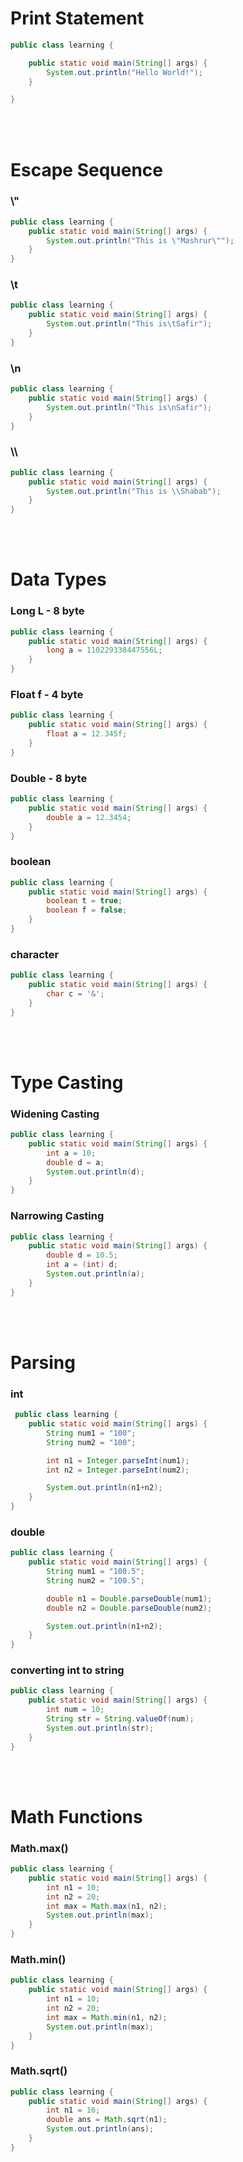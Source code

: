# Print Statement
```Java
public class learning {

    public static void main(String[] args) {
        System.out.println("Hello World!");
    }

}
```
<br></br>

# Escape Sequence
### \\"
```java
public class learning {
    public static void main(String[] args) {
        System.out.println("This is \"Mashrur\"");
    }
}
```
### \\t
```java
public class learning {
    public static void main(String[] args) {
        System.out.println("This is\tSafir");
    }
}
```
### \\n
```java
public class learning {
    public static void main(String[] args) {
        System.out.println("This is\nSafir");
    }
}
```
### \\\
```java
public class learning {
    public static void main(String[] args) {
        System.out.println("This is \\Shabab");
    }
}
```
<br></br>

# Data Types
### Long L - 8 byte
```java
public class learning {
    public static void main(String[] args) {
        long a = 110229338447556L;
    }
}
```
### Float f - 4 byte
```java
public class learning {
    public static void main(String[] args) {
        float a = 12.345f;
    }
}
```
### Double - 8 byte
```java
public class learning {
    public static void main(String[] args) {
        double a = 12.3454;
    }
}
```
### boolean
```java
public class learning {
    public static void main(String[] args) {
        boolean t = true;
        boolean f = false;
    }
}
```
### character
```java
public class learning {
    public static void main(String[] args) {
        char c = '&';
    }
}
```
<br></br>

# Type Casting
### Widening Casting
```java
public class learning {
    public static void main(String[] args) {
        int a = 10;
        double d = a;
        System.out.println(d);
    }
}
```
### Narrowing Casting
```java
public class learning {
    public static void main(String[] args) {
        double d = 10.5;
        int a = (int) d;
        System.out.println(a);
    }
}
```
<br></br>

# Parsing
### int
```java
 public class learning {
    public static void main(String[] args) {
        String num1 = "100";
        String num2 = "100";

        int n1 = Integer.parseInt(num1);
        int n2 = Integer.parseInt(num2);

        System.out.println(n1+n2);
    }
}
```
### double
```java
public class learning {
    public static void main(String[] args) {
        String num1 = "100.5";
        String num2 = "100.5";

        double n1 = Double.parseDouble(num1);
        double n2 = Double.parseDouble(num2);

        System.out.println(n1+n2);
    }
}
```
### converting int to string
```java
public class learning {
    public static void main(String[] args) {
        int num = 10;
        String str = String.valueOf(num);
        System.out.println(str);
    }
}
```
<br></br>

# Math Functions
### Math.max()
```java
public class learning {
    public static void main(String[] args) {
        int n1 = 10;
        int n2 = 20;
        int max = Math.max(n1, n2);
        System.out.println(max);
    }
}
```
### Math.min()
```java
public class learning {
    public static void main(String[] args) {
        int n1 = 10;
        int n2 = 20;
        int max = Math.min(n1, n2);
        System.out.println(max);
    }
}
```
### Math.sqrt()
```java
public class learning {
    public static void main(String[] args) {
        int n1 = 16;
        double ans = Math.sqrt(n1);
        System.out.println(ans);
    }
}
```

